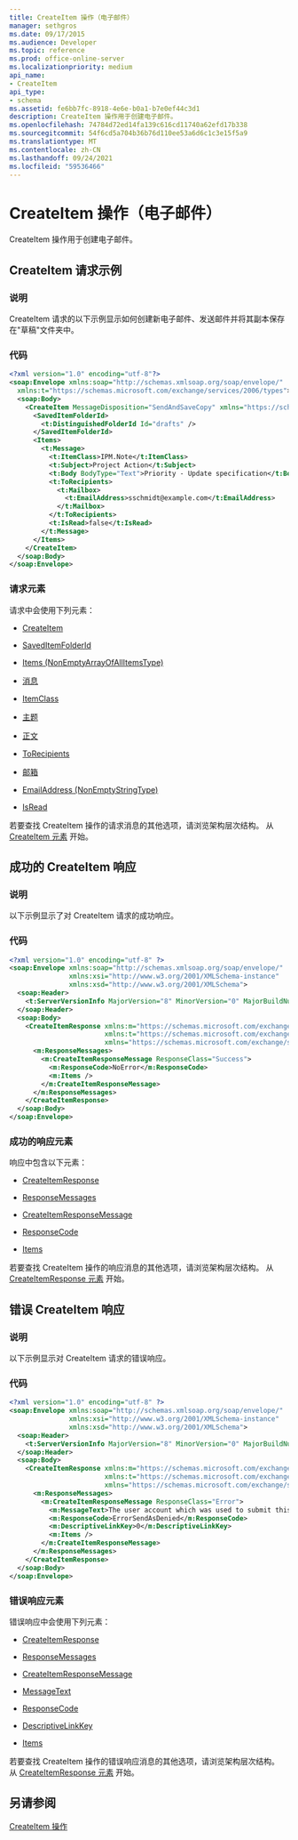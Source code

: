 ```yaml
---
title: CreateItem 操作（电子邮件）
manager: sethgros
ms.date: 09/17/2015
ms.audience: Developer
ms.topic: reference
ms.prod: office-online-server
ms.localizationpriority: medium
api_name:
- CreateItem
api_type:
- schema
ms.assetid: fe6bb7fc-8918-4e6e-b0a1-b7e0ef44c3d1
description: CreateItem 操作用于创建电子邮件。
ms.openlocfilehash: 74784d72ed14fa139c616cd11740a62efd17b338
ms.sourcegitcommit: 54f6cd5a704b36b76d110ee53a6d6c1c3e15f5a9
ms.translationtype: MT
ms.contentlocale: zh-CN
ms.lasthandoff: 09/24/2021
ms.locfileid: "59536466"
---
```

# <a name="createitem-operation-email-message"></a>CreateItem 操作（电子邮件）

CreateItem 操作用于创建电子邮件。
  
## <a name="createitem-request-example"></a>CreateItem 请求示例

### <a name="description"></a>说明

CreateItem 请求的以下示例显示如何创建新电子邮件、发送邮件并将其副本保存在"草稿"文件夹中。
  
### <a name="code"></a>代码

```XML
<?xml version="1.0" encoding="utf-8"?>
<soap:Envelope xmlns:soap="http://schemas.xmlsoap.org/soap/envelope/"
  xmlns:t="https://schemas.microsoft.com/exchange/services/2006/types">
  <soap:Body>
    <CreateItem MessageDisposition="SendAndSaveCopy" xmlns="https://schemas.microsoft.com/exchange/services/2006/messages">
      <SavedItemFolderId>
        <t:DistinguishedFolderId Id="drafts" />
      </SavedItemFolderId>
      <Items>
        <t:Message>
          <t:ItemClass>IPM.Note</t:ItemClass>
          <t:Subject>Project Action</t:Subject>
          <t:Body BodyType="Text">Priority - Update specification</t:Body>
          <t:ToRecipients>
            <t:Mailbox>
              <t:EmailAddress>sschmidt@example.com</t:EmailAddress>
            </t:Mailbox>
          </t:ToRecipients>
          <t:IsRead>false</t:IsRead>
        </t:Message>
      </Items>
    </CreateItem>
  </soap:Body>
</soap:Envelope>
```

### <a name="request-elements"></a>请求元素

请求中会使用下列元素： 
  
- [CreateItem](createitem.md)
    
- [SavedItemFolderId](saveditemfolderid.md)
    
- [Items (NonEmptyArrayOfAllItemsType)](items-nonemptyarrayofallitemstype.md)
    
- [消息](message-ex15websvcsotherref.md)
    
- [ItemClass](itemclass.md)
    
- [主题](subject.md)
    
- [正文](body.md)
    
- [ToRecipients](torecipients.md)
    
- [邮箱](mailbox.md)
    
- [EmailAddress (NonEmptyStringType)](emailaddress-nonemptystringtype.md)
    
- [IsRead](isread.md)
    
若要查找 CreateItem 操作的请求消息的其他选项，请浏览架构层次结构。 从 [CreateItem 元素](createitem.md) 开始。 
  
## <a name="successful-createitem-response"></a>成功的 CreateItem 响应

### <a name="description"></a>说明

以下示例显示了对 CreateItem 请求的成功响应。
  
### <a name="code"></a>代码

```XML
<?xml version="1.0" encoding="utf-8" ?>
<soap:Envelope xmlns:soap="http://schemas.xmlsoap.org/soap/envelope/" 
               xmlns:xsi="http://www.w3.org/2001/XMLSchema-instance" 
               xmlns:xsd="http://www.w3.org/2001/XMLSchema">
  <soap:Header>
    <t:ServerVersionInfo MajorVersion="8" MinorVersion="0" MajorBuildNumber="595" MinorBuildNumber="0" xmlns:t="https://schemas.microsoft.com/exchange/services/2006/types" />
  </soap:Header>
  <soap:Body>
    <CreateItemResponse xmlns:m="https://schemas.microsoft.com/exchange/services/2006/messages" 
                        xmlns:t="https://schemas.microsoft.com/exchange/services/2006/types" 
                        xmlns="https://schemas.microsoft.com/exchange/services/2006/messages">
      <m:ResponseMessages>
        <m:CreateItemResponseMessage ResponseClass="Success">
          <m:ResponseCode>NoError</m:ResponseCode>
          <m:Items />
        </m:CreateItemResponseMessage>
      </m:ResponseMessages>
    </CreateItemResponse>
  </soap:Body>
</soap:Envelope>
```

### <a name="successful-response-elements"></a>成功的响应元素

响应中包含以下元素： 
  
- [CreateItemResponse](createitemresponse.md)
    
- [ResponseMessages](responsemessages.md)
    
- [CreateItemResponseMessage](createitemresponsemessage.md)
    
- [ResponseCode](responsecode.md)
    
- [Items](items.md)
    
若要查找 CreateItem 操作的响应消息的其他选项，请浏览架构层次结构。 从 [CreateItemResponse 元素](createitemresponse.md) 开始。 
  
## <a name="error-createitem-response"></a>错误 CreateItem 响应

### <a name="description"></a>说明

以下示例显示对 CreateItem 请求的错误响应。
  
### <a name="code"></a>代码

```XML
<?xml version="1.0" encoding="utf-8" ?>
<soap:Envelope xmlns:soap="http://schemas.xmlsoap.org/soap/envelope/" 
               xmlns:xsi="http://www.w3.org/2001/XMLSchema-instance" 
               xmlns:xsd="http://www.w3.org/2001/XMLSchema">
  <soap:Header>
    <t:ServerVersionInfo MajorVersion="8" MinorVersion="0" MajorBuildNumber="595" MinorBuildNumber="0" xmlns:t="https://schemas.microsoft.com/exchange/services/2006/types" />
  </soap:Header>
  <soap:Body>
    <CreateItemResponse xmlns:m="https://schemas.microsoft.com/exchange/services/2006/messages" 
                        xmlns:t="https://schemas.microsoft.com/exchange/services/2006/types" 
                        xmlns="https://schemas.microsoft.com/exchange/services/2006/messages">
      <m:ResponseMessages>
        <m:CreateItemResponseMessage ResponseClass="Error">
          <m:MessageText>The user account which was used to submit this request does not have the right to send mail on behalf of the specified sending account.</m:MessageText>
          <m:ResponseCode>ErrorSendAsDenied</m:ResponseCode>
          <m:DescriptiveLinkKey>0</m:DescriptiveLinkKey>
          <m:Items />
        </m:CreateItemResponseMessage>
      </m:ResponseMessages>
    </CreateItemResponse>
  </soap:Body>
</soap:Envelope>
```

### <a name="error-response-elements"></a>错误响应元素

错误响应中会使用下列元素： 
  
- [CreateItemResponse](createitemresponse.md)
    
- [ResponseMessages](responsemessages.md)
    
- [CreateItemResponseMessage](createitemresponsemessage.md)
    
- [MessageText](messagetext.md)
    
- [ResponseCode](responsecode.md)
    
- [DescriptiveLinkKey](descriptivelinkkey.md)
    
- [Items](items.md)
    
若要查找 CreateItem 操作的错误响应消息的其他选项，请浏览架构层次结构。 从 [CreateItemResponse 元素](createitemresponse.md) 开始。 
  
## <a name="see-also"></a>另请参阅



[CreateItem 操作](createitem-operation.md)


